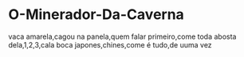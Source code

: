 # O-Minerador-Da-Caverna
vaca amarela,cagou na panela,quem falar primeiro,come toda abosta dela,1,2,3,cala boca japones,chines,come é tudo,de  uuma vez
